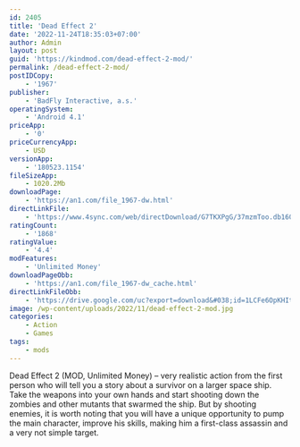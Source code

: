 ```yaml
---
id: 2405
title: 'Dead Effect 2'
date: '2022-11-24T18:35:03+07:00'
author: Admin
layout: post
guid: 'https://kindmod.com/dead-effect-2-mod/'
permalink: /dead-effect-2-mod/
postIDCopy:
    - '1967'
publisher:
    - 'BadFly Interactive, a.s.'
operatingSystem:
    - 'Android 4.1'
priceApp:
    - '0'
priceCurrencyApp:
    - USD
versionApp:
    - '180523.1154'
fileSizeApp:
    - 1020.2Mb
downloadPage:
    - 'https://an1.com/file_1967-dw.html'
directLinkFile:
    - 'https://www.4sync.com/web/directDownload/G7TKXPgG/37mzmToo.db16097ca077ef9eb8a422887af4d7a8'
ratingCount:
    - '1868'
ratingValue:
    - '4.4'
modFeatures:
    - 'Unlimited Money'
downloadPageObb:
    - 'https://an1.com/file_1967-dw_cache.html'
directLinkFileObb:
    - 'https://drive.google.com/uc?export=download&#038;id=1LCFe6OpKHItzXun1a2fLocTkSB6yR4Q8'
image: /wp-content/uploads/2022/11/dead-effect-2-mod.jpg
categories:
    - Action
    - Games
tags:
    - mods
---
```


Dead Effect 2 (MOD, Unlimited Money) – very realistic action from the first person who will tell you a story about a survivor on a larger space ship. Take the weapons into your own hands and start shooting down the zombies and other mutants that swarmed the ship. But by shooting enemies, it is worth noting that you will have a unique opportunity to pump the main character, improve his skills, making him a first-class assassin and a very not simple target.